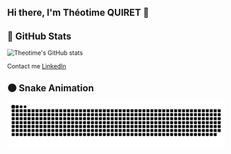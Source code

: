 ## Hi there, I'm Théotime QUIRET 👋

## 🚀 GitHub Stats
![Theotime's GitHub stats](https://github-readme-stats.vercel.app/api?username=theotimeqrt&show_icons=true&theme=radical&hide_border=true)

Contact me [LinkedIn](https://www.linkedin.com/in/th%C3%A9otime-quiret-430062291/)

## 🌑 Snake Animation

![snake gif](https://github.com/theotimeqrt/snk/raw/output/github-contribution-grid-snake-dark.svg)
